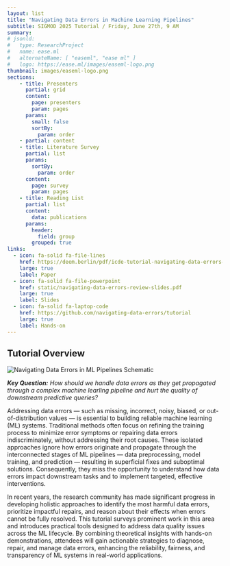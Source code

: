 ```yaml
---
layout: list
title: "Navigating Data Errors in Machine Learning Pipelines"
subtitle: SIGMOD 2025 Tutorial / Friday, June 27th, 9 AM
summary: 
# jsonld:
#   type: ResearchProject
#   name: ease.ml
#   alternateName: [ "easeml", "ease ml" ]
#   logo: https://ease.ml/images/easeml-logo.png
thumbnail: images/easeml-logo.png
sections:
    - title: Presenters
      partial: grid
      content:
        page: presenters
        param: pages
      params:
        small: false
        sortBy:
          param: order
    - partial: content
    - title: Literature Survey
      partial: list
      params:
        sortBy:
          param: order
      content:
        page: survey
        param: pages
    - title: Reading List
      partial: list
      content:
        data: publications
      params:
        header:
          field: group
        grouped: true
links:
  - icon: fa-solid fa-file-lines
    href: https://deem.berlin/pdf/icde-tutorial-navigating-data-errors-in-ml-pipelines.pdf
    large: true
    label: Paper
  - icon: fa-solid fa-file-powerpoint
    href: static/navigating-data-errors-review-slides.pdf
    large: true
    label: Slides
  - icon: fa-solid fa-laptop-code
    href: https://github.com/navigating-data-errors/tutorial
    large: true
    label: Hands-on
---
```


## Tutorial Overview

![Navigating Data Errors in ML Pipelines Schematic](images/navigating-data-errors-in-ml-pipelines-schematic.png)

***Key Question:** How should we handle data errors as they get propagated through a complex machine learling pipeline and hurt the quality of downstream predictive queries?*

Addressing data errors — such as missing, incorrect, noisy, biased, or out-of-distribution values — is essential to building reliable machine learning (ML) systems. Traditional methods often focus on refining the training process to minimize error symptoms or repairing data errors indiscriminately, without addressing their root causes. These isolated approaches ignore how errors originate and propagate through the interconnected stages of ML pipelines — data preprocessing, model training, and prediction — resulting in superficial fixes and suboptimal solutions. Consequently, they miss the opportunity to understand how data errors impact downstream tasks and to implement targeted, effective interventions.

In recent years, the research community has made significant progress in developing holistic approaches to identify the most harmful data errors, prioritize impactful repairs, and reason about their effects when errors cannot be fully resolved. This tutorial surveys prominent work in this area and introduces practical tools designed to address data quality issues across the ML lifecycle. By combining theoretical insights with hands-on demonstrations, attendees will gain actionable strategies to diagnose, repair, and manage data errors, enhancing the reliability, fairness, and transparency of ML systems in real-world applications.
